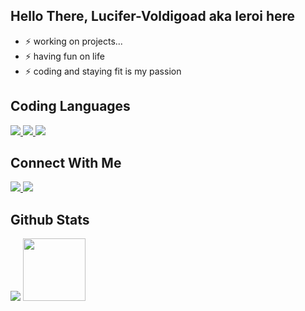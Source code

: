 ## Hello There, Lucifer-Voldigoad aka leroi here

- ⚡ working on projects...
- ⚡ having fun on life
- ⚡ coding and staying fit is my passion



## Coding Languages 
<a href="https://www.learn-c.org">
  <img src="https://img.shields.io/badge/C%23-239120?style=for-the-badge&logo=c-sharp&logoColor=white">
</a>
<a href="https://www.learncpp.com">
  <img src="https://img.shields.io/badge/c++-%2300599C.svg?style=for-the-badge&logo=c%2B%2B&logoColor=white">
</a>
<a href="https://learnjavascript.online">
  <img src="https://img.shields.io/badge/JavaScript-323330?style=for-the-badge&logo=javascript&logoColor=F7DF1E">
</a>



## Connect With Me
<a href="mailto:dev.aquaware@gmail.com@gmail.com">
  <img src="https://img.shields.io/badge/Gmail-D14836?style=for-the-badge&logo=gmail&logoColor=white">
</a>
<a href="https://discord.gg/wJ9UajQrJR">
<img src="https://img.shields.io/badge/Discord-7289DA?style=for-the-badge&logo=discord&logoColor=white">
</a>

## Github Stats

<img src="https://github-readme-stats.vercel.app/api?username=Lucifer-Voldigoad&theme=radical&show_icons=true">
<img src="https://github-readme-stats.vercel.app/api/top-langs/?username=Lucifer-Voldigoad&langs_count=3&theme=radical&show_icons=true" height=100>

